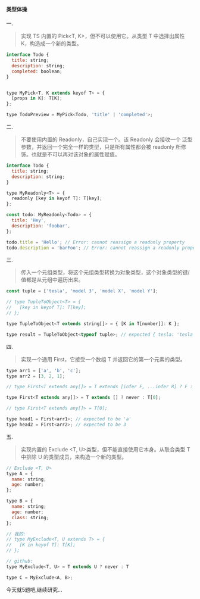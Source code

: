 #### 类型体操

一.

> 实现 TS 内置的 Pick<T, K>，但不可以使用它。从类型 T 中选择出属性 K，构造成一个新的类型。

```js
interface Todo {
  title: string;
  description: string;
  completed: boolean;
}


type MyPick<T, K extends keyof T> = {
  [props in K]: T[K];
};

type TodoPreview = MyPick<Todo, 'title' | 'completed'>;
```

二.

> 不要使用内置的 Readonly<T>，自己实现一个。该 Readonly 会接收一个 泛型参数，并返回一个完全一样的类型，只是所有属性都会被 readonly 所修饰。也就是不可以再对该对象的属性赋值。

```js
interface Todo {
  title: string;
  description: string;
}

type MyReadonly<T> = {
  readonly [key in keyof T]: T[key];
};

const todo: MyReadonly<Todo> = {
  title: 'Hey',
  description: 'foobar',
};

todo.title = 'Hello'; // Error: cannot reassign a readonly property
todo.description = 'barFoo'; // Error: cannot reassign a readonly property
```

三.

> 传入一个元组类型，将这个元组类型转换为对象类型，这个对象类型的键/值都是从元组中遍历出来。

```js
const tuple = ['tesla', 'model 3', 'model X', 'model Y'];

// type TupleToObject<T> = {
//   [key in keyof T]: T[key];
// };

type TupleToObject<T extends string[]> = { [K in T[number]]: K };

type result = TupleToObject<typeof tuple>; // expected { tesla: 'tesla', 'model 3': 'model 3', 'model X': 'model X', 'model Y': 'model Y'}

```

四.

> 实现一个通用 First<T>，它接受一个数组 T 并返回它的第一个元素的类型。

```js
type arr1 = ['a', 'b', 'c'];
type arr2 = [3, 2, 1];

// type First<T extends any[]> = T extends [infer F, ...infer R] ? F : never;

type First<T extends any[]> = T extends [] ? never : T[0];

// type First<T extends any[]> = T[0];

type head1 = First<arr1>; // expected to be 'a'
type head2 = First<arr2>; // expected to be 3
```

五.

> 实现内置的 Exclude <T, U>类型，但不能直接使用它本身。从联合类型 T 中排除 U 的类型成员，来构造一个新的类型。

```js
// Exclude <T, U>
type A = {
  name: string;
  age: number;
};

type B = {
  name: string;
  age: number;
  class: string;
};

// 我的:
// type MyExclude<T, U extends T> = {
//   [K in keyof T]: T[K];
// };

// github:
type MyExclude<T, U> = T extends U ? never : T

type C = MyExclude<A, B>;

```

今天就5题吧,继续研究...